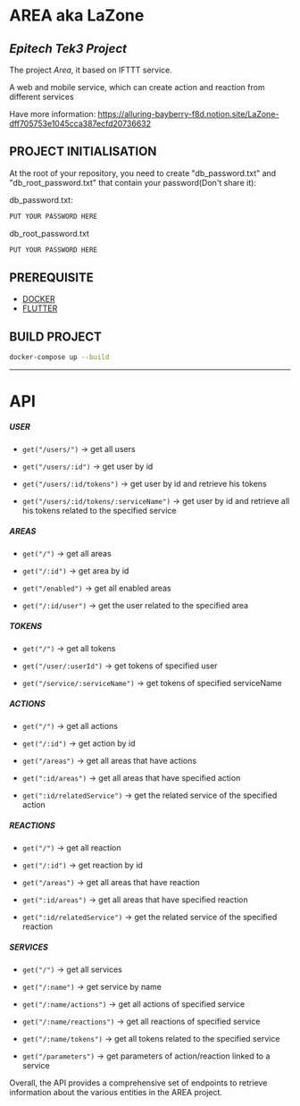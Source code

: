 # AREA aka LaZone

## _Epitech Tek3 Project_

The project _Area_, it based on IFTTT service. 

A web and mobile service, which can create action and reaction from different services

Have more information: https://alluring-bayberry-f8d.notion.site/LaZone-dff705753e1045cca387ecfd20736632


## PROJECT INITIALISATION

At the root of your repository, you need to create "db_password.txt" and "db_root_password.txt" that contain your password(Don't share it):

db_password.txt:
```txt
PUT YOUR PASSWORD HERE
```
db_root_password.txt
```txt
PUT YOUR PASSWORD HERE
```

## PREREQUISITE

- [DOCKER](https://docs.docker.com/engine/install/ubuntu/)
- [FLUTTER](https://docs.flutter.dev/get-started/install/linux)

## BUILD PROJECT

```sh
docker-compose up --build
```

_____________________________________

# API

##### USER

- `get("/users/")` -> get all users

- `get("/users/:id")` -> get user by id

- `get("/users/:id/tokens")` -> get user by id and retrieve his tokens

- `get("/users/:id/tokens/:serviceName")` -> get user by id and retrieve all his tokens related to the specified service

##### AREAS

- `get("/")` -> get all areas

- `get("/:id")` -> get area by id

- `get("/enabled")` -> get all enabled areas

- `get("/:id/user")` -> get the user related to the specified area

##### TOKENS

- `get("/")` -> get all tokens

- `get("/user/:userId")` -> get tokens of specified user

- `get("/service/:serviceName")` -> get tokens of specified serviceName

##### ACTIONS

- `get("/")` -> get all actions

- `get("/:id")` -> get action by id

- `get("/areas")` -> get all areas that have actions

- `get(":id/areas")` -> get all areas that have specified action

- `get(":id/relatedService")` -> get the related service of the specified action

##### REACTIONS

- `get("/")` -> get all reaction

- `get("/:id")` -> get reaction by id

- `get("/areas")` -> get all areas that have reaction

- `get(":id/areas")` -> get all areas that have specified reaction

- `get(":id/relatedService")` -> get the related service of the specified reaction

##### SERVICES

- `get("/")` -> get all services

- `get("/:name")` -> get service by name

- `get("/:name/actions")` -> get all actions of specified service

- `get("/:name/reactions")` -> get all reactions of specified service

- `get("/:name/tokens")` -> get all tokens related to the specified service

- `get("/parameters")` -> get parameters of action/reaction linked to a service

Overall, the API provides a comprehensive set of endpoints to retrieve information about the various entities in the AREA project.
